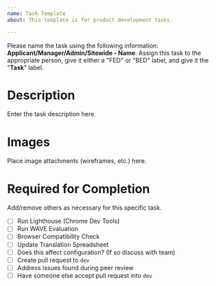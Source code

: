 ```yaml
---
name: Task Template
about: This template is for product development tasks.

---
```


Please name the task using the following information: **Applicant/Manager/Admin/Sitewide - Name**. Assign this task to the appropriate person, give it either a "FED" or "BED" label, and give it the "**Task**" label.

# Description
Enter the task description here.

# Images
Place image attachments (wireframes, etc.) here.

# Required for Completion
Add/remove others as necessary for this specific task.
- [ ] Run Lighthouse (Chrome Dev Tools)
- [ ] Run WAVE Evaluation
- [ ] Browser Compatibility Check
- [ ] Update Translation Spreadsheet
- [ ] Does this affect configuration? (If so discuss with team)
- [ ] Create pull request to `dev`
- [ ] Address issues found during peer review
- [ ] Have someone else accept pull request into `dev`
